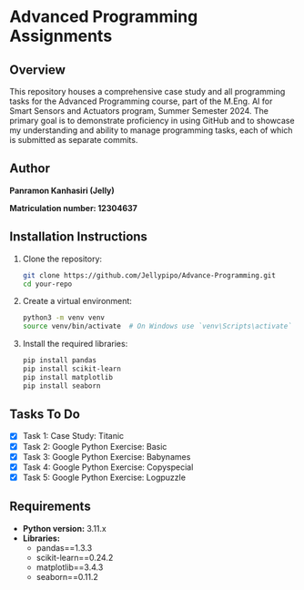 # Advanced Programming Assignments

## Overview

This repository houses a comprehensive case study and all programming tasks for the Advanced Programming course, part of the M.Eng. AI for Smart Sensors and Actuators program, Summer Semester 2024. The primary goal is to demonstrate proficiency in using GitHub and to showcase my understanding and ability to manage programming tasks, each of which is submitted as separate commits.

## Author

**Panramon Kanhasiri (Jelly)**

**Matriculation number: 12304637**

## Installation Instructions

1. Clone the repository:
    ```sh
    git clone https://github.com/Jellypipo/Advance-Programming.git
    cd your-repo
    ```

2. Create a virtual environment:
    ```sh
    python3 -m venv venv
    source venv/bin/activate  # On Windows use `venv\Scripts\activate`
    ```

3. Install the required libraries:
    ```sh
    pip install pandas
    pip install scikit-learn
    pip install matplotlib
    pip install seaborn
    ```

## Tasks To Do

- [x] Task 1: Case Study: Titanic
- [x] Task 2: Google Python Exercise: Basic
- [x] Task 3: Google Python Exercise: Babynames
- [x] Task 4: Google Python Exercise: Copyspecial
- [x] Task 5: Google Python Exercise: Logpuzzle

## Requirements

- **Python version:** 3.11.x
- **Libraries:**
    - pandas==1.3.3
    - scikit-learn==0.24.2
    - matplotlib==3.4.3
    - seaborn==0.11.2
